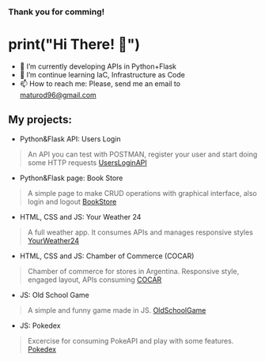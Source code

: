 ### Thank you for comming!

# print("Hi There! 👋")

- 🔭 I’m currently developing APIs in Python+Flask
- 🌱 I’m continue learning IaC, Infrastructure as Code
- 📫 How to reach me: Please, send me an email to maturod96@gmail.com

## My projects:

- Python&Flask API: Users Login
> An API you can test with POSTMAN, register your user and start doing some HTTP requests
[UsersLoginAPI](https://users-login-ar.herokuapp.com/)

- Python&Flask page: Book Store
> A simple page to make CRUD operations with graphical interface, also login and logout
[BookStore](https://book-store-arg.herokuapp.com/)

- HTML, CSS and JS: Your Weather 24
> A full weather app. It consumes APIs and manages responsive styles
[YourWeather24](https://matiaserodriguez.github.io/wdd230/lesson11/)

- HTML, CSS and JS: Chamber of Commerce (COCAR)
> Chamber of commerce for stores in Argentina. Responsive style, engaged layout, APIs consuming
[COCAR](https://matiaserodriguez.github.io/wdd230/cocar/)

- JS: Old School Game
> A simple and funny game made in JS.
[OldSchoolGame](https://matiaserodriguez.github.io/OldSchoolGame/)

- JS: Pokedex
> Excercise for consuming PokeAPI and play with some features.
[Pokedex](https://matiaserodriguez.github.io/pokedex/)
